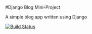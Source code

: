 #Django Blog Mini-Project

A simple blog app written using Django

[![Build Status](https://travis-ci.org/richdevelopments/django-blog.svg?branch=master)](https://travis-ci.org/richdevelopments/django-blog)
